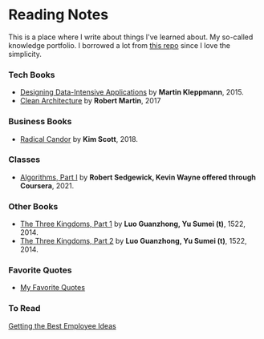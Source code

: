 # Reading Notes

This is a place where I write about things I've learned about. My so-called knowledge portfolio. I borrowed a lot from [this repo](https://github.com/keyvanakbary/learning-notes) since I love the simplicity.

### Tech Books
* [Designing Data-Intensive Applications](tech_books/designing-data-intensive-applications.md) by **Martin Kleppmann**, 2015.
* [Clean Architecture](/tech_books/clean-architecture.md) by **Robert Martin**, 2017

### Business Books
* [Radical Candor](business_books/radical-candor.md) by **Kim Scott**, 2018.

### Classes
* [Algorithms, Part I](classes/algorithms-part1.md) by **Robert Sedgewick, Kevin Wayne offered through Coursera**, 2021.

### Other Books
* [The Three Kingdoms, Part 1](other_books/the-three-kingdoms-vol-1.md) by **Luo Guanzhong, Yu Sumei (t)**, 1522, 2014.
* [The Three Kingdoms, Part 2](other_books/the-three-kingdoms-vol-2.md) by **Luo Guanzhong, Yu Sumei (t)**, 1522, 2014.

### Favorite Quotes
* [My Favorite Quotes](quotes/quotes.md)


### To Read
[Getting the Best Employee Ideas](https://hbr.org/2008/02/getting-the-best-employee-idea)
